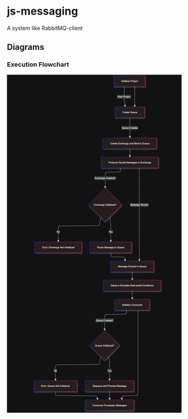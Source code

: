 # js-messaging
A system like RabbitMQ-client


## Diagrams
### Execution Flowchart
![flowchart](./assets/execution-flowchart.png)
